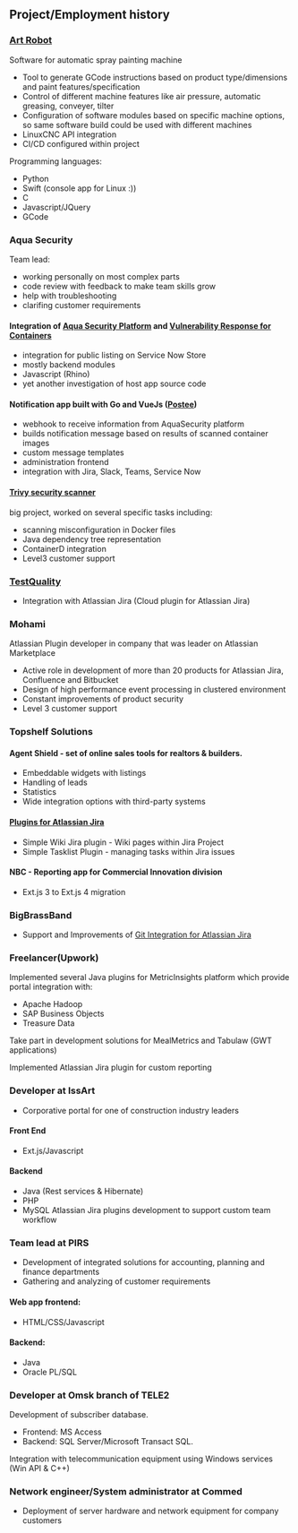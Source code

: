 ## Project/Employment history

### [Art Robot](https://www.youtube.com/@user-sb2cv4hv5k)

Software for automatic spray painting machine
- Tool to generate GCode instructions based on product type/dimensions and paint features/specification
- Control of different machine features like air pressure, automatic greasing, conveyer, tilter
- Configuration of software modules based on specific machine options, so same software build could be used with different machines
- LinuxCNC API integration
- CI/CD configured within project

Programming languages:
- Python
- Swift (console app for Linux :))
- C
- Javascript/JQuery
- GCode

### Aqua Security

Team lead:
- working personally on most complex parts
- code review with feedback to make team skills grow
- help with troubleshooting
- clarifing customer requirements  
  
#### Integration of [Aqua Security Platform](https://www.aquasec.com/) and [Vulnerability Response for Containers](https://docs.servicenow.com/en-US/bundle/utah-security-management/page/product/container-vulnerability-response/concept/understanding-cvr.html)

- integration for public listing on Service Now Store
- mostly backend modules
- Javascript (Rhino)
- yet another investigation of host app source code

#### Notification app built with Go and VueJs ([Postee](https://github.com/aquasecurity/postee))

- webhook to receive information from AquaSecurity platform
- builds notification message based on results of scanned container images
- custom message templates
- administration frontend
- integration with Jira, Slack, Teams, Service Now

#### [Trivy security scanner](https://github.com/aquasecurity/trivy)

big project, worked on several specific tasks including: 
- scanning misconfiguration in Docker files
- Java dependency tree representation
- ContainerD integration
- Level3 customer support

### [TestQuality](https://www.testquality.com/)

- Integration with Atlassian Jira (Cloud plugin for Atlassian Jira)

### Mohami

Atlassian Plugin developer in company that was leader on Atlassian Marketplace
- Active role in development of more than 20 products for Atlassian Jira,
Confluence and Bitbucket
- Design of high performance event processing in clustered environment
- Constant improvements of product security
- Level 3 customer support

### Topshelf Solutions

#### Agent Shield - set of online sales tools for realtors & builders.

- Embeddable widgets with listings
- Handling of leads
- Statistics
- Wide integration options with third-party systems

#### [Plugins for Atlassian Jira](https://marketplace.atlassian.com/vendors/1210684)

- Simple Wiki Jira plugin - Wiki pages within Jira Project
- Simple Tasklist Plugin - managing tasks within Jira issues

#### NBC - Reporting app for Commercial Innovation division

- Ext.js 3 to Ext.js 4 migration

### BigBrassBand

- Support and Improvements of [Git Integration for Atlassian Jira](https://marketplace.atlassian.com/apps/4984/git-integration-for-jira)

### Freelancer(Upwork)

Implemented several Java plugins for MetricInsights platform which provide portal integration
with:
- Apache Hadoop
- SAP Business Objects
- Treasure Data

Take part in development solutions for MealMetrics and Tabulaw (GWT applications)

Implemented Atlassian Jira plugin for custom reporting

### Developer at IssArt

- Corporative portal for one of construction industry leaders

#### Front End

- Ext.js/Javascript

#### Backend

- Java (Rest services & Hibernate)
- PHP
- MySQL
Atlassian Jira plugins development to support custom team workflow

### Team lead at PIRS

- Development of integrated solutions for accounting, planning and finance departments
- Gathering and analyzing of customer requirements

#### Web app frontend:

- HTML/CSS/Javascript

#### Backend:

- Java
- Oracle PL/SQL

### Developer at Omsk branch of TELE2

Development of subscriber database.
- Frontend: MS Access
- Backend: SQL Server/Microsoft Transact SQL.

Integration with telecommunication equipment using Windows services (Win API
& C++)

### Network engineer/System administrator at Commed

- Deployment of server hardware and network equipment for company customers
